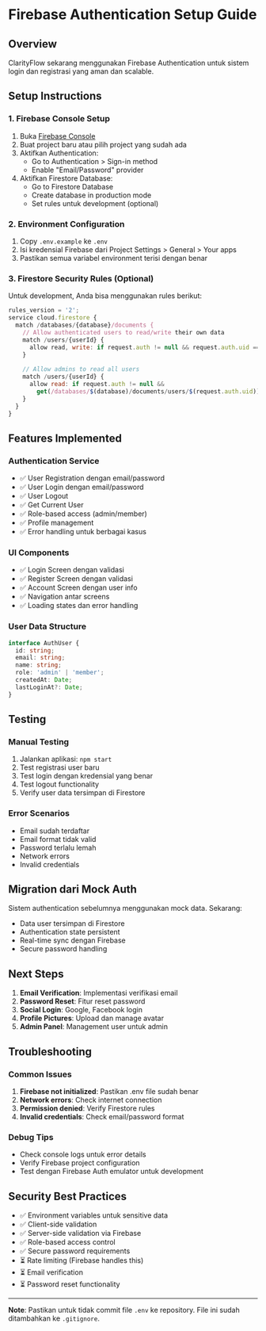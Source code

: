 # Firebase Authentication Setup Guide

## Overview
ClarityFlow sekarang menggunakan Firebase Authentication untuk sistem login dan registrasi yang aman dan scalable.

## Setup Instructions

### 1. Firebase Console Setup
1. Buka [Firebase Console](https://console.firebase.google.com/)
2. Buat project baru atau pilih project yang sudah ada
3. Aktifkan Authentication:
   - Go to Authentication > Sign-in method
   - Enable "Email/Password" provider
4. Aktifkan Firestore Database:
   - Go to Firestore Database
   - Create database in production mode
   - Set rules untuk development (optional)

### 2. Environment Configuration
1. Copy `.env.example` ke `.env`
2. Isi kredensial Firebase dari Project Settings > General > Your apps
3. Pastikan semua variabel environment terisi dengan benar

### 3. Firestore Security Rules (Optional)
Untuk development, Anda bisa menggunakan rules berikut:

```javascript
rules_version = '2';
service cloud.firestore {
  match /databases/{database}/documents {
    // Allow authenticated users to read/write their own data
    match /users/{userId} {
      allow read, write: if request.auth != null && request.auth.uid == userId;
    }
    
    // Allow admins to read all users
    match /users/{userId} {
      allow read: if request.auth != null && 
        get(/databases/$(database)/documents/users/$(request.auth.uid)).data.role == 'admin';
    }
  }
}
```

## Features Implemented

### Authentication Service
- ✅ User Registration dengan email/password
- ✅ User Login dengan email/password
- ✅ User Logout
- ✅ Get Current User
- ✅ Role-based access (admin/member)
- ✅ Profile management
- ✅ Error handling untuk berbagai kasus

### UI Components
- ✅ Login Screen dengan validasi
- ✅ Register Screen dengan validasi
- ✅ Account Screen dengan user info
- ✅ Navigation antar screens
- ✅ Loading states dan error handling

### User Data Structure
```typescript
interface AuthUser {
  id: string;
  email: string;
  name: string;
  role: 'admin' | 'member';
  createdAt: Date;
  lastLoginAt?: Date;
}
```

## Testing

### Manual Testing
1. Jalankan aplikasi: `npm start`
2. Test registrasi user baru
3. Test login dengan kredensial yang benar
4. Test logout functionality
5. Verify user data tersimpan di Firestore

### Error Scenarios
- Email sudah terdaftar
- Email format tidak valid
- Password terlalu lemah
- Network errors
- Invalid credentials

## Migration dari Mock Auth

Sistem authentication sebelumnya menggunakan mock data. Sekarang:
- Data user tersimpan di Firestore
- Authentication state persistent
- Real-time sync dengan Firebase
- Secure password handling

## Next Steps

1. **Email Verification**: Implementasi verifikasi email
2. **Password Reset**: Fitur reset password
3. **Social Login**: Google, Facebook login
4. **Profile Pictures**: Upload dan manage avatar
5. **Admin Panel**: Management user untuk admin

## Troubleshooting

### Common Issues
1. **Firebase not initialized**: Pastikan .env file sudah benar
2. **Network errors**: Check internet connection
3. **Permission denied**: Verify Firestore rules
4. **Invalid credentials**: Check email/password format

### Debug Tips
- Check console logs untuk error details
- Verify Firebase project configuration
- Test dengan Firebase Auth emulator untuk development

## Security Best Practices

- ✅ Environment variables untuk sensitive data
- ✅ Client-side validation
- ✅ Server-side validation via Firebase
- ✅ Role-based access control
- ✅ Secure password requirements
- ⏳ Rate limiting (Firebase handles this)
- ⏳ Email verification
- ⏳ Password reset functionality

---

**Note**: Pastikan untuk tidak commit file `.env` ke repository. File ini sudah ditambahkan ke `.gitignore`.